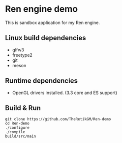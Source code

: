 # Ren engine demo
This is sandbox application for my Ren engine.

## Linux build dependencies
- glfw3
- freetype2
- git
- meson

## Runtime dependencies
- OpenGL drivers installed. (3.3 core and ES support)

## Build & Run
    git clone https://github.com/TheRetikGM/Ren-demo
    cd Ren-demo
	./configure
	./compile
	build/src/main
